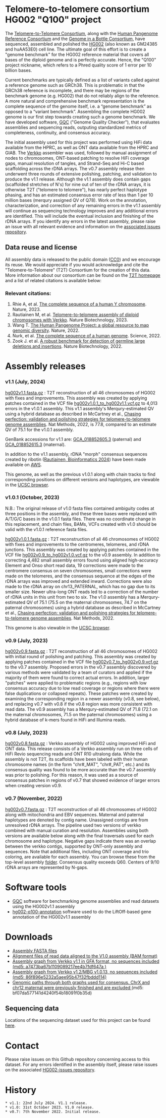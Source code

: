 # Telomere-to-telomere consortium HG002 "Q100" project

The [Telomere-to-Telomere Consortium](https://sites.google.com/ucsc.edu/t2tworkinggroup), along with the [Human Pangenome Reference Consortium](https://humanpangenome.org) and the [Genome in a Bottle Consortium](https://www.nist.gov/programs-projects/genome-bottle), have sequenced, assembled and polished the [HG002](https://www.coriell.org/0/Sections/Search/Sample_Detail.aspx?Ref=GM24385&Product=CC) (also known as GM24385 and huAA53E0) cell line. The ultimate goal of this effort is to create a "genome benchmark" for the HG002 reference material that covers all bases of the diploid genome and is perfectly accurate. Hence, the "Q100" project nickname, which refers to a Phred quality score of 1 error per 10 billion bases.

Current benchmarks are typically defined as a list of variants called against a reference genome such as GRCh38. This is problematic in that the GRCh38 reference is incomplete, and there may be regions of the benchmark genome (e.g. HG002) that do not reliably align to the reference. A more natural and comprehensive benchmark representation is the complete sequence of the genome itself, i.e. a “genome benchmark” as opposed to a “variant benchmark”. Assembling the complete HG002 genome is our first step towards creating such a genome benchmark. We have developed software, [GQC](https://github.com/nhansen/GQC) ("Genome Quality Checker"), that evaluates assemblies and sequencing reads, outputing standardized metrics of completeness, continuity, and consensus accuracy.

The initial assembly used for this project was performed using HiFi data available from the HPRC, as well as ONT data available from the HPRC and GIAB. The [Verkko](https://github.com/marbl/verkko) assembler was used, followed by manual assignment of nodes to chromosomes, ONT-based patching to resolve HiFi coverage gaps, manual resolution of tangles, and Strand-Seq and Hi-C based scaffolding across the rDNA arrays. The v0.7 assembly release then underwent three rounds of extensive polishing, patching, and validation to produce the v1.1 release. Although the v1.1 assembly does contain gaps (scaffolded stretches of N's) for nine out of ten of the rDNA arrays, it is otherwise T2T ("telomere to telomere"), has nearly perfect haplotype phasing, and has an estimated consensus error rate of less than 1 per 10 million bases (merqury assigned QV of Q78). Work on the annotation, characterization, and correction of any remaining errors in the v1.1 assembly will continue as sequencing technology improves and any additional errors are identified. This will include the eventual inclusion and finishing of the rDNA arrays. If you identify any errors in the latest assembly, please raise an issue with all relevant evidence and information on the [associated issues repository](https://github.com/marbl/HG002-issues).

## Data reuse and license
All assembly data is released to the public domain ([CC0](https://creativecommons.org/publicdomain/zero/1.0/)) and we encourage its reuse. We would appreciate if you would acknowledge and cite the "Telomere-to-Telomere" (T2T) Consortium for the creation of this data. More information about our consortium can be found on the [T2T homepage](https://sites.google.com/ucsc.edu/t2tworkinggroup/) and a list of related citations is available below:

### Relevant citations:
1. Rhie A, et al. [The complete sequence of a human Y chromosome](https://pubmed.ncbi.nlm.nih.gov/37612512/). Nature, 2023.
2. Rautiainen M, et al. [Telomere-to-telomere assembly of diploid chromosomes with Verkko](https://pubmed.ncbi.nlm.nih.gov/36797493/). Nature Biotechnology, 2023.
3. Wang T. [The Human Pangenome Project: a global resource to map genomic diversity](https://pubmed.ncbi.nlm.nih.gov/35444317/). Nature, 2022.
4. Nurk, et al. [The complete sequence of a human genome](https://pubmed.ncbi.nlm.nih.gov/35357919/). Science, 2022.
5. Zook J. et al. [A robust benchmark for detection of germline large deletions and insertions](https://pubmed.ncbi.nlm.nih.gov/32541955/). Nature Biotechnology, 2022.
 
# Assembly releases
### v1.1 (July, 2024)

[hg002v1.1.fasta.gz](https://s3-us-west-2.amazonaws.com/human-pangenomics/T2T/HG002/assemblies/hg002v1.1.fasta.gz) : T2T reconstruction of all 46 chromosomes of HG002 with fixes and improvements. This assembly was created by applying patches contained in the VCF file [hg002v1.0.1_to_hg002v1.1.vcf.gz](https://github.com/marbl/HG002-issues/blob/main/patches/already_applied/hg002v1.0.1_to_hg002v1.1.vcf.gz) to 4,013 errors in the v1.0.1 assembly. This v1.1 assembly's Merqury-estimated QV using a hybrid database as described in McCartney et al., [Chasing perfection: validation and polishing strategies for telomere-to-telomere genome assemblies](https://pubmed.ncbi.nlm.nih.gov/35361931/). Nat Methods, 2022, is 77.8, compared to an estimate QV of 75.1 for the v1.0.1 assembly.

GenBank accessions for v1.1 are: [GCA_018852605.3](https://www.ncbi.nlm.nih.gov/datasets/genome/GCA_018852605.3/) (paternal) and [GCA_018852615.3](https://www.ncbi.nlm.nih.gov/datasets/genome/GCA_018852615.3/) (maternal).

In addition to the v1.1 assembly, rDNA "morph" consensus sequences created by ribotin ([Rautiainen, Bioinformatics 2024](https://doi.org/10.1093/bioinformatics/btae124)) have been made available on [AWS](https://s3-us-west-2.amazonaws.com/human-pangenomics/index.html?prefix=T2T/HG002/assemblies/annotation/rdna/hg002_rdnamorphs_v0.1/).

This genome, as well as the previous v1.0.1 along with chain tracks to find corresponding positions on different versions and haplotypes, are viewable in the [UCSC browser](https://genome.ucsc.edu/cgi-bin/hgHubConnect?hgHub_do_redirect=on&genome=HG002v1.1.PAT&hubUrl=https://research.nhgri.nih.gov/CustomTracks/T2T_hubs/T2Tgenomes/hub.txt).

### v1.0.1 (October, 2023)
N.B.: The original release of v1.0 fasta files contained ambiguity codes at three positions in the assembly, and these three bases were replaced with A/T/G/C bases in the v1.0.1 fasta files. There was no coordinate change in this replacement, and chain files, BAMs, VCFs created with v1.0 should be valid with the v1.0.1 reference fasta files.

[hg002v1.0.1.fasta.gz](https://s3-us-west-2.amazonaws.com/human-pangenomics/T2T/HG002/assemblies/hg002v1.0.1.fasta.gz) : T2T reconstruction of all 46 chromosomes of HG002 with fixes and improvements to the centromeres, telomeres, and rDNA junctions. This assembly was created by applying patches contained in the VCF file [hg002v0.9_to_hg002v1.0.vcf.gz](https://github.com/marbl/HG002-issues/blob/main/patches/already_applied/hg002v0.9_to_hg002v1.0.vcf.gz) to the v0.9 assembly. In addition to correcting 4,482 small assembly errors found using aligned high-accuracy Element and Onso short read data, 19 corrections were made to the centromere consensus on seven chromosomes, small corrections were made on the telomeres, and the consensus sequence at the edges of the rDNA arrays was improved and extended inward. Corrections were also made to the rDNA array on chr13_PATERNAL, which has no gap due to its smaller size. Newer ultra-long ONT reads led to a correction of the number of rDNA units in this unit from two to six. The v1.0 assembly has a Merqury-estimated QV of 75.1 (75.5 on the maternal chromosomes, 74.7 on the paternal chromosomes) using a hybrid database as described in McCartney et al., [Chasing perfection: validation and polishing strategies for telomere-to-telomere genome assemblies](https://pubmed.ncbi.nlm.nih.gov/35361931/). Nat Methods, 2022.

This genome is also viewable in the [UCSC browser](https://genome.ucsc.edu/cgi-bin/hgGateway?hgHub_do_redirect=on&hgHubConnect.remakeTrackHub=on&hgHub_do_firstDb=1&hubUrl=https://research.nhgri.nih.gov/CustomTracks/T2T_hubs/HG002_Q100/hub.txt).

### v0.9 (July, 2023)
[hg002v0.9.fasta.gz](https://s3-us-west-2.amazonaws.com/human-pangenomics/T2T/HG002/assemblies/hg002v0.9.fasta.gz) : T2T reconstruction of all 46 chromosomes of HG002 with initial round of polishing and patching. This assembly was created by applying patches contained in the VCF file [hg002v0.7_to_hg002v0.9.vcf.gz](https://github.com/marbl/HG002-issues/blob/main/patches/already_applied/hg002v0.7_to_hg002v0.9.vcf.gz) to the v0.7 assembly. Proposed errors in the v0.7 assembly discovered by various methods were validated by a team of curators and applied if the majority of them were found to correct actual errors. In addition, larger "patches" were applied to problematic regions (e.g., regions with low consensus accuracy due to low read coverage or regions where there were false duplications or collapsed repeats). These patches were created by examining the corresponding region in a newer assembly (v0.8, see below), and replacing v0.7 with v0.8 if the v0.8 region was more consistent with read data. The v0.9 assembly has a Merqury-estimated QV of 71.8 (72.1 on the maternal chromosomes, 71.5 on the paternal chromosomes) using a hybrid database of k-mers found in HiFi and Illumina reads.

### v0.8 (July, 2023)
[hg002v0.8.fasta.gz](https://s3-us-west-2.amazonaws.com/human-pangenomics/T2T/HG002/assemblies/hg002v0.8.fasta.gz) : Verkko assembly of HG002 using improved HiFi and ONT data. This release consists of a Verkko assembly run on three cells of HiFi Revio sequencing reads and ONT R10 ultralong data. While the assembly is not T2T, its scaffolds have been labeled with their human chromosome names (in the form "chr#_MAT", "chr#_PAT", etc.) and its consensus quality was found to be more accurate than the v0.7 assembly was prior to polishing. For this reason, it was used as a source of consensus patches in regions of v0.7 that showed evidence of larger errors when creating version v0.9.

### v0.7 (November, 2022)
[hg002v0.7.fasta.gz](https://s3-us-west-2.amazonaws.com/human-pangenomics/T2T/scratch/HG002/assemblies/drafts/assembly.v0.7.fasta.gz) : T2T reconstruction of all 46 chromosomes of HG002 along with mitochondria and EBV sequences. Maternal and paternal haplotypes are denoted by contig name. Unassigned contigs are from unresolved rDNA arrays. The pipeline used two versions of verkko combined with manual curation and resolution. Assemblies using both versions are available below along with the final traversals used for each chromosome and haplotype. Negative gaps indicate there was an overlap between the verkko contigs, supported by ONT-only assembly and sequences. Note that additional files, including ONT coverage and trio coloring, are available for each assembly. You can browse these from the top-level assembly [folder](https://s3-us-west-2.amazonaws.com/human-pangenomics/index.html?prefix=T2T/scratch/HG002/assemblies/graphs/). Consensus quality exceeds Q60. Centers of 9/10 rDNA arrays are represented by N-gaps.
 
# Software tools
- [GQC](https://github.com/nhansen/GQC) software for benchmarking genome assemblies and read datasets using the HG002v1.1 assembly
- [hg002-q100-annotation](https://doi.org/10.5281/zenodo.16880402) software used to do the LiftOff-based gene annotation of the HG002v1.1 assembly

# Downloads
- <a href="https://s3-us-west-2.amazonaws.com/human-pangenomics/index.html?prefix=T2T/HG002/assemblies/">Assembly FASTA files</a>
- <a href="https://s3-us-west-2.amazonaws.com/human-pangenomics/index.html?prefix=T2T/HG002/assemblies/polishing/HG002/v1.0/mapping/">Alignment files of read data aligned to the V1.0 assembly (BAM format)</a>
- <a href="https://s3-us-west-2.amazonaws.com/human-pangenomics/T2T/scratch/HG002/assemblies/graphs/20220725/assembly.homopolymer-compressed.noseq.gfa">Assembly graph from Verkko v1.1 in GFA format, no sequences included (md5: a7473ba67b1109089217ee4b7fdf647a )
- <a href="https://s3-us-west-2.amazonaws.com/human-pangenomics/T2T/scratch/HG002/assemblies/graphs/20220812/assembly.homopolymer-compressed.noseq.gfa">Assembly graph from Verkko v1.2/MBG v1.0.13, no sequences included (md5: 86f896e5232a5aee95b47f32fbddd114)
- <a href="https://s3-us-west-2.amazonaws.com/human-pangenomics/T2T/scratch/HG002/assemblies/drafts/v0.7/assembly.v0.7.chromosome_paths.gaf">Genomic paths through both graphs used for consensus. ChrX and chr12 maternal were previously finished and are excluded </a> (md5: bf07da577141d4240f54b18091f0b35d)
 
## Sequencing data
Locations of the sequencing dataset used for this project can be found [here](Sequencing_data.md).

# Contact
 
Please raise issues on this Github repository concerning access to this dataset. For any errors identified in the assembly itself, please raise issues on the associated [HG002-issues repository](https://github.com/marbl/HG002-issues).
 
# History
 
    * v1.1: 22nd July 2024. V1.1 release.
    * v1.0: 31st October 2023. V1.0 release.
    * v0.7: 7th November 2022. Initial release.
